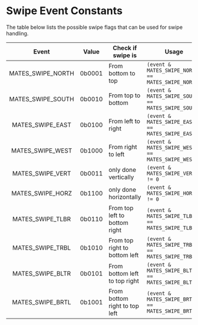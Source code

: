 # Swipe Event Constants

The table below lists the possible swipe flags that can be used for swipe handling.

| Event             | Value  | Check if swipe is             | Usage                                              |
|:-----------------:|:------:| ----------------------------- | -------------------------------------------------- |
| MATES_SWIPE_NORTH | 0b0001 | From bottom to top            | `(event & MATES_SWIPE_NORTH) == MATES_SWIPE_NORTH` |
| MATES_SWIPE_SOUTH | 0b0010 | From top to bottom            | `(event & MATES_SWIPE_SOUTH) == MATES_SWIPE_SOUTH` |
| MATES_SWIPE_EAST  | 0b0100 | From left to right            | `(event & MATES_SWIPE_EAST) == MATES_SWIPE_EAST`   |
| MATES_SWIPE_WEST  | 0b1000 | From right to left            | `(event & MATES_SWIPE_WEST) == MATES_SWIPE_WEST`   |
| MATES_SWIPE_VERT  | 0b0011 | only done vertically          | `(event & MATES_SWIPE_VERT) != 0`                  |
| MATES_SWIPE_HORZ  | 0b1100 | only done horizontally        | `(event & MATES_SWIPE_HORZ) != 0`                  |
| MATES_SWIPE_TLBR  | 0b0110 | From top left to bottom right | `(event & MATES_SWIPE_TLBR) == MATES_SWIPE_TLBR`   |
| MATES_SWIPE_TRBL  | 0b1010 | From top right to bottom left | `(event & MATES_SWIPE_TRBL) == MATES_SWIPE_TRBL`   |
| MATES_SWIPE_BLTR  | 0b0101 | From bottom left to top right | `(event & MATES_SWIPE_BLTR) == MATES_SWIPE_BLTR`   |
| MATES_SWIPE_BRTL  | 0b1001 | From bottom right to top left | `(event & MATES_SWIPE_BRTL) == MATES_SWIPE_BRTL`   |